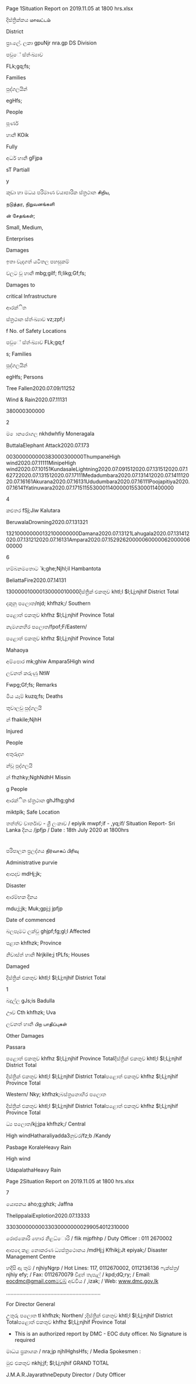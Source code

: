 Page 1Situation Report on 2019.11.05 at 1800 hrs.xlsx

දිස්ත්‍රික්කය மாவட்டம்

District

ප්‍රා.ලේ. ලකා gpuNjr nra.gp DS Division

පවුේ ස්ත්‍ංඛ්‍යාව

FLk;gq;fs;

Families

පුද්ගලයින්

egHfs;

People

පූර්ණ

හානි KOik

Fully

අර්ධ හානි gFjpa

sT Partiall

y

කුඩා හා මධය පරිමාණ වයාපාරික ස්ත්‍රථාන சிறிய,

நடுத்தர, நிறுவனங்களி

ன் சேதங்கள்;

Small, Medium,

Enterprises

Damages

ඉතා වැදගත් යටිතල පහසුකම්

වලට වූ හානි mbg;gilf; fl;likg;Gf;fs;

Damages to

critical Infrastructure

ආරක්ිත

ස්ත්‍රථාන ස්ත්‍ංඛ්‍යාව vz;zpf;i

f No. of Safety Locations

පවුේ ස්ත්‍ංඛ්‍යාව FLk;gq;f

s; Families

පුද්ගලයින්

egHfs; Persons

Tree Fallen2020.07.09/11252

Wind & Rain2020.07.11131

380000300000

2

ම ොනරොගල nkhdwhfiy Moneragala

ButtalaElephant Attack2020.07.173

003000000000383000300000ThumpaneHigh wind2020.07.11111MinipeHigh wind2020.07.10151KundasaleLightning2020.07.091512020.07.131512020.07.162722020.07.131512020.07.17111Medadumbara2020.07.131412020.07.141112020.07.16161Akurana2020.07.16131Ududumbara2020.07.16111Poojapitiya2020.07.16141Yatinuwara2020.07.17151155300011400000155300011400000

4

කළුතර fSj;Jiw Kalutara

BeruwalaDrowning2020.07.131321

132100000000132100000000Damana2020.07.13121Lahugala2020.07.131412020.07.131212020.07.16131Ampara2020.07.1529262000006000006200000600000

6

හම්බනමතොට `k;ghe;Njhl;il Hambantota

BeliattaFire2020.07.14131

130000010000130000010000දිස්ත්‍රික් එකතුව khtl;l $l;Lj;njhif District Total

දකුනු පලොත/njd; khfhzk;/ Southern

පළොත් ඵකතුව khfhz $l;Lj;njhif Province Total

නැමගනහිර පලොත/fpof;F/Eastern/

පළොත් ඵකතුව khfhz $l;Lj;njhif Province Total

Mahaoya

අම්පොර mk;ghiw Ampara5High wind

ලවනත් කරුණු NtW

Fwpg;Gf;fs; Remarks

මිය යෑම් kuzq;fs; Deaths

තුවාලවු පුද්ගලයි

න් fhakile;NjhH

Injured

People

අතුරුදහ

න්වූ පුද්ගලයි

න් fhzhky;NghNdhH Missin

g People

ආරක්ිත ස්ත්‍රථාන ghJfhg;ghd

miktplk; Safe Location

තත්ත්ව වාර්තාව - ශ්‍රී ලංකාව / epiyik mwpf;if - ,yq;if/ Situation Report- Sri Lanka දිනය /jpfjp / Date : 18th July 2020 at 1800hrs

#

පරිපාලන ප්‍රලද්ශය நிர்வாகப் பிரிவு

Administrative purvie

ආපදාව mdHj;jk;

Disaster

ආරම්භක දිනය

mdu;j;jk; Muk;gpj;j jpfjp

Date of commenced

බලපෑමට ලක්වු ghjpf;fg;gl;l Affected

පළාත khfhzk; Province

නිවාස්ත්‍ හානි Nrjkile;j tPLfs; Houses

Damaged

දිස්ත්‍රික් එකතුව khtl;l $l;Lj;njhif District Total

1

බදුල්ල gJs;is Badulla

ඌව Cth khfhzk; Uva

ලවනත් හානි பிற பாதிப்புகள்

Other Damages

Passara

පළොත් ඵකතුව khfhz $l;Lj;njhif Province Totalදිස්ත්‍රික් එකතුව khtl;l $l;Lj;njhif District Total

දිස්ත්‍රික් එකතුව khtl;l $l;Lj;njhif District Totalපළොත් ඵකතුව khfhz $l;Lj;njhif Province Total

Western/ Nky; khfhzk;බස්ත්‍රනොහිර පලොත

දිස්ත්‍රික් එකතුව khtl;l $l;Lj;njhif District Totalපළොත් ඵකතුව khfhz $l;Lj;njhif Province Total

ධ්‍ය පලොත/kj;jpa khfhzk;/ Central

High windHatharaliyadda3නුවර/fz;b /Kandy

Pasbage KoraleHeavy Rain

High wind

UdapalathaHeavy Rain

Page 2Situation Report on 2019.11.05 at 1800 hrs.xlsx

7

යොපනය aho;g;ghzk; Jaffna

ThelippalaiExplotion2020.07.13333

330300000000330300000000299054012310000

රොජකොරි භොර නිළධ්‍ොරි / flik mjpfhhp / Duty Officer : 011 2670002

ආපදො කළ නොකරණ ධ්‍යස්ත්‍රථොනය /mdHj;j Kfhikj;Jt epiyak;/ Disaster Management Centre

හදිසි ඇ තුම් / njhiyNgrp / Hot Lines: 117, 0112670002, 0112136136 ෆැක්ස්ත්‍ර/ njhiy efy; / Fax: 0112670079 විදුත් තැපැල් / kpd;dQ;ry; / Email: eocdmc@gmail.comමවබ් අඩවිය / ,izak; / Web: www.dmc.gov.lk

……………………………………………………….

For Director General

උතුරු පලොත tl khfhzk; Northen/ ;දිස්ත්‍රික් එකතුව khtl;l $l;Lj;njhif District Totalපළොත් ඵකතුව khfhz $l;Lj;njhif Province Total

* This is an authorized report by DMC - EOC duty officer. No Signature is required

මාධය ප්‍රකාශක / nra;jp njhlHghsHfs; / Media Spokesmen :

මුළු එකතුව nkhj;jf; $l;Lj;njhif GRAND TOTAL

J.M.A.R.JayarathneDeputy Director / Duty Officer